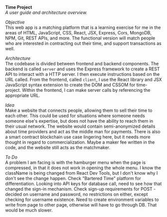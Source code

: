 ****Time Project****<br>
*A user guide and architecture overview.*

*Objective*<br>
This web app is a matching platform that is a learning exercise for me in the areas of HTML, JavaScript, CSS, React, JSX, Express, Cors, MongoDB, NPM, Git, REST APIs, and more. The functional version will match people who are interested in contracting out their time, and support transactions as well.

*Architecture*<br>
The codebase is divided between frontend and backend components. The backend is called `server` and uses the Express framework to create a REST API to interact with a HTTP server. I then execute instructions based on the URL called. From the frontend, called `client`, I use the React library and JSX JavaScript syntax extension to create the DOM and CSSOM for time-project. Within the frontend, I can make server calls by referencing the appropriate URL.

*Idea*<br>
Make a website that connects people, allowing them to sell their time to each other. This could be used for situations where someone needs someone else's expertise, but does not have the ability to reach them in their usual network. The website would contain semi-anonymized details about time providers and act as the middle man for payments. There is also a smart contract blockchain use case lingering here, but it needs more thought in regard to commercialization. Maybe a maker fee written in the code, and the website still acts as the matchmaker.

*To Do*<br>
A problem I am facing is with the hamburger menu when the page is compressed, in that it does not work in opening the whole menu. I know the className is being changed from React Dev Tools, but I don't know why I don't see the change happen. Check "Bartered Time" platform for differentiation. Looking into API keys for database call, need to see how that changed the sign-in mechanism. Check sign-up requirements for POST - decided on username and password, no restrictions on either, except checking for username existence. Need to create environment variables to write from page to other page, otherwise will have to go through DB. That would be much slower.
